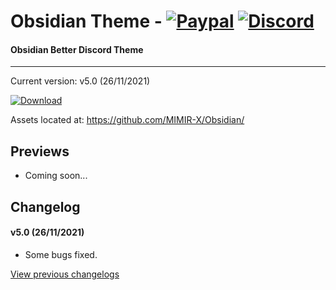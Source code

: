 # Obsidian Theme - [![Paypal][paypal-logo]][paypal-url] [![Discord][discord-logo]][discord-url]
#### Obsidian Better Discord Theme
<hr>

Current version: v5.0 (26/11/2021)

[![Download][download-logo]][download-url]

Assets located at: https://github.com/MIMIR-X/Obsidian/

## Previews

* Coming soon...

<!-- #### Main chat area

![discord-101](https://user-images.githubusercontent.com/4013216/125158359-b07aec80-e13e-11eb-8a85-01e49d772192.png)

#### User server info

![discord-102](https://user-images.githubusercontent.com/4013216/125158363-b7a1fa80-e13e-11eb-91c0-b95c32b5bf8e.png)

#### User info popout

![discord-103](https://user-images.githubusercontent.com/4013216/125158368-bc66ae80-e13e-11eb-912b-7d19a84f42a0.png)

#### User settings

![discord-104](https://user-images.githubusercontent.com/4013216/125158372-c25c8f80-e13e-11eb-9165-e24880bc47f7.png)

#### DMs

![discord-105](https://user-images.githubusercontent.com/4013216/125158378-c8527080-e13e-11eb-9ad5-a7f2e229ac2b.png) -->

<!-- &nbsp;

## Variables

#### App elements
 - `--app-bg` - The background image for the entire Discord app. Default: `url(https://i.imgur.com/U8bSjj5.jpg)`
 - `--app-blur` - The strength of the blur for every element that has one. Default: `6px`
 - `--app-margin` - The margin surrounding the content area. Default: `24px`
 - `--app-radius` - The border radius of the app and every element that has a border radius. Default: `8px`
 - `--app-accent` - The app accent color. Default: `#d73d3d`
 - `--app-accent-rgb` - The rgb values of the app accent color. Default: `215,61,61`
 - `--app-accent-text` - The text color for buttons and other various elements with the accent background color. Default: `#000`
 - `--sidebar-color` - The background color of the sidebars. Default: `rgba(0,0,0, 0.4)`
 - `--main-content-color` - The background color of the main content areas. Default: `rgba(0,0,0, 0.2)`

#### Messages
 - `--messages-color` - The background color for messages. Default: `rgba(0,0,0, 0.4)`
 - `--messages-radius` - The border radius for messages. Default: `8px`
 - `--mention-color` - The border and glow color for mentioned messages. Default: `#d73d3d`
 - `--mention-rgb` - The rgb values of the mention color. Default: `215,61,61`
 - `--mention-alt` - The border and glow color for highlighted messages that aren't mentions. Default: `#5274e9`

#### Textareas and inputs
 - `--textarea-color` - The background color for any textareas and inputs. Default: `0,0,0`
 - `--textarea-text-color` - The text color for textareas and inputs. Default: `#fff`
 - `--textarea-radius` - The border radius for textareas (not inputs). Default: `22px`
 - `--input-height` - The height for inputs. Default: `36px`
 - `--input-radius` - The border radius for inputs (not textareas). Default: `18px`

#### Cards
 - `--card-color` - The background color for cards. Default: `rgba(0,0,0, 0.4)`
 - `--card-color-hover` - The background color for hovering over cards (if there is a hover animation). Default: `rgba(0,0,0, 0.5)`
 - `--card-radius` - The border radius for cards. Default: `8px`

#### Buttons
 - `--button-color` - The background color for most buttons. Default: `#d73d3d`
 - `--button-action-color` - The background color for hovering and clicking on buttons (has a lowered opacity). Default: `#000`
 - `--button-text-color` - The text color for any buttons that use `--button-color`. Default: `#000`
 - `--button-radius` - The border radius for buttons. Default: `8px`

#### Popouts and modals
 - `--popout-color` - The background color for modals/popouts. Default: `rgba(0,0,0, 0.55)`
 - `--popout-blur` - The blur strength for modals/popouts. Default: `5px`
 - `--popout-header-opacity` - The header opacity for modals/popouts. Default: `0.3`
 - `--popout-header-shadow`- The shadow for headers in modals/popouts. Default: `0px 3px 9px 0px rgba(0,0,0, 0.25)`
 - `--popout-radius` - The border radius for modals/popouts. Default: `8px`
 - `--popout-shadow` - The shadow for modals/popouts. Default: `0 8px 10px 1px rgba(0,0,0, 0.14)`
 
&nbsp; -->

## Changelog

#### v5.0 (26/11/2021)
* Some bugs fixed.

[View previous changelogs](https://github.com/MIMIR-X/Obsidian/blob/master/changelog.md)

[paypal-logo]: https://img.shields.io/static/v1?label=PayPal&message=Donate&style=flat&logo=paypal&color=blue
[paypal-url]: https://paypal.me/CBovin

[download-logo]: https://img.shields.io/static/v1?label=Download&message=Obsidian+Theme&style=flat&color=blue
[download-url]: https://mega.nz/file/dUBGDZ5J#B2RoPHkk7Zjkd2-30iDFmez5uRFy1tmRnT9621xaGhY

[discord-logo]: https://img.shields.io/static/v1?label=Discord&message=Server&style=flat&logo=discord&color=blue
[discord-url]: https://discord.gg/t2c
